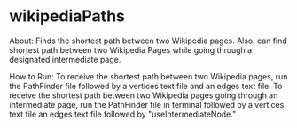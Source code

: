 # wikipediaPaths
About:
Finds the shortest path between two Wikipedia pages. Also, can find shortest path between two Wikipedia Pages while going through a designated intermediate page. 

How to Run:
To receive the shortest path between two Wikipedia pages, run the PathFinder file followed by a vertices text file and an edges text file. To receive the shortest path between two Wikipedia pages going through an intermediate page, run the PathFinder file in terminal followed by a vertices text file an edges text file followed by "useIntermediateNode."
